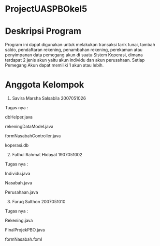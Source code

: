 # ProjectUASPBOkel5

# Deskripsi Program
Program ini dapat digunakan untuk melakukan transaksi tarik tunai, tambah saldo, pendaftaran rekening, penambahan rekening, perekaman atau penyimpanan data pemegang akun di suatu Sistem Koperasi, dimana terdapat 2 jenis akun yaitu akun individu dan akun perusahaan. Setiap Pemegang Akun dapat memiliki 1 akun atau lebih.

# Anggota Kelompok
1. Savira Marsha Salsabila 2007051026

Tugas nya : 

dbHelper.java

rekeningDataModel.java

formNasabahController.java

koperasi.db

2. Fathul Rahmat Hidayat 1907051002

Tugas nya :

Individu.java

Nasabah.java

Perusahaan.java

3. Faruq Sulthon 2007051010

Tugas nya :

Rekening.java

FinalProjekPBO.java

formNasabah.fxml
